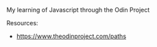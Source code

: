 My learning of Javascript through the Odin Project

Resources:
* https://www.theodinproject.com/paths